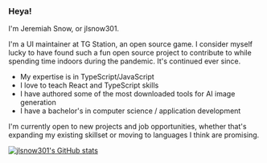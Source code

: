 ### Heya!

I'm Jeremiah Snow, or jlsnow301.

I'm a UI maintainer at TG Station, an open source game. I consider myself lucky to have found such a fun open source project to contribute to while spending time indoors during the pandemic. It's continued ever since.

- My expertise is in TypeScript/JavaScript
- I love to teach React and TypeScript skills
- I have authored some of the most downloaded tools for AI image generation
- I have a bachelor's in computer science / application development

I'm currently open to new projects and job opportunities, whether that's expanding my existing skillset or moving to languages I think are promising.

[![jlsnow301's GitHub stats](https://github-readme-stats.vercel.app/api?username=jlsnow301)](https://github.com/anuraghazra/github-readme-stats)
